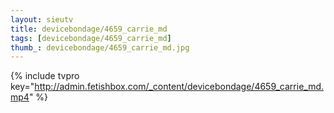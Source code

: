 ```yaml
--- 
layout: sieutv
title: devicebondage/4659_carrie_md
tags: [devicebondage/4659_carrie_md]
thumb_: devicebondage/4659_carrie_md.jpg
---
```

{% include tvpro key="http://admin.fetishbox.com/_content/devicebondage/4659_carrie_md.mp4" %} 
